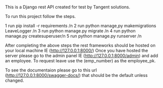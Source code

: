 This is a Django rest API created for test by Tangent solutions.

To run this project follow the steps.

1   run pip install -r requirements /n
2   run python manage,py makemigrations LeaveLogger /n
3   run python manage.py migrate /n
4   run python manage.py createsuperuser/n
5   run python manage.py runserver /n

After completing the above steps the rest frameworks should be hosted on your local machine IE (http://127.0.0.1:8000/)
Once you have hosted the server please go to the admin panel IE (http://127.0.0.1:8000/admin) and add an employee.
To request leave use the (emp_number) as the employee_pk.

To see the documentaion please go to this url (http://127.0.0.1:8000/swagger-docs/) that should be the default unless changed.
